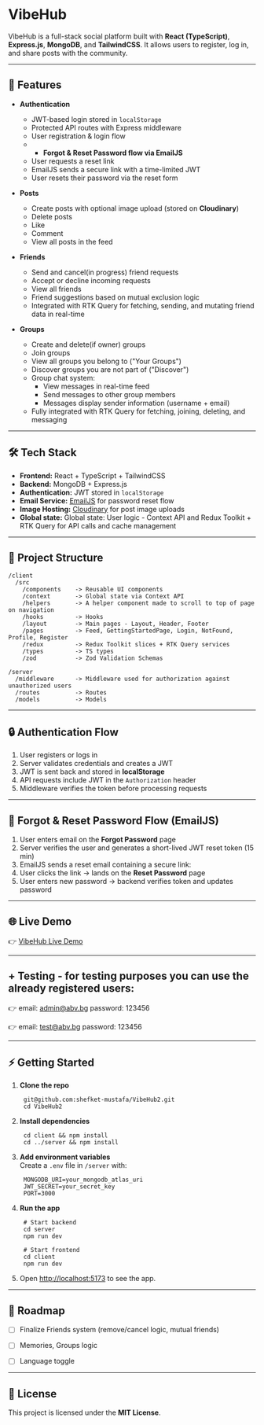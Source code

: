 # VibeHub

VibeHub is a full-stack social platform built with **React (TypeScript)**, **Express.js**, **MongoDB**, and **TailwindCSS**. It allows users to register, log in, and share posts with the community.

---

## 🚀 Features

- **Authentication**
  - JWT-based login stored in `localStorage`
  - Protected API routes with Express middleware
  - User registration & login flow
  -  - **Forgot & Reset Password flow via EmailJS**
    - User requests a reset link
    - EmailJS sends a secure link with a time-limited JWT
    - User resets their password via the reset form

- **Posts**
  - Create posts with optional image upload (stored on **Cloudinary**)
  - Delete posts
  - Like
  - Comment
  - View all posts in the feed
    
- **Friends**
  - Send and cancel(in progress) friend requests
  - Accept or decline incoming requests
  - View all friends
  - Friend suggestions based on mutual exclusion logic
  - Integrated with RTK Query for fetching, sending, and mutating friend data in real-time

- **Groups**
  - Create and delete(if owner) groups
  - Join groups
  - View all groups you belong to ("Your Groups")
  - Discover groups you are not part of ("Discover")
  - Group chat system:
    - View messages in real-time feed
    - Send messages to other group members
    - Messages display sender information (username + email)
  - Fully integrated with RTK Query for fetching, joining, deleting, and messaging
 
  
---

## 🛠️ Tech Stack

- **Frontend:** React + TypeScript + TailwindCSS  
- **Backend:** MongoDB + Express.js 
- **Authentication:** JWT stored in `localStorage`
- **Email Service:** [EmailJS](https://www.emailjs.com/) for password reset flow
- **Image Hosting:** [Cloudinary](https://cloudinary.com/) for post image uploads  
- **Global state:** Global state: User logic - Context API and Redux Toolkit + RTK Query for API calls and cache management

---

## 📂 Project Structure

    /client
      /src
        /components    -> Reusable UI components
        /context       -> Global state via Context API
        /helpers       -> A helper component made to scroll to top of page on navigation
        /hooks         -> Hooks
        /layout        -> Main pages - Layout, Header, Footer
        /pages         -> Feed, GettingStartedPage, Login, NotFound, Profile, Register
        /redux         -> Redux Toolkit slices + RTK Query services
        /types         -> TS types
        /zod           -> Zod Validation Schemas

    /server
      /middleware      -> Middleware used for authorization against unauthorized users
      /routes          -> Routes
      /models          -> Models
       
        

---

## 🔒 Authentication Flow

1. User registers or logs in  
2. Server validates credentials and creates a JWT  
3. JWT is sent back and stored in **localStorage**  
4. API requests include JWT in the `Authorization` header  
5. Middleware verifies the token before processing requests  

---

## 🔑 Forgot & Reset Password Flow (EmailJS)

1. User enters email on the **Forgot Password** page  
2. Server verifies the user and generates a short-lived JWT reset token (15 min)  
3. EmailJS sends a reset email containing a secure link:
4. User clicks the link → lands on the **Reset Password** page  
5. User enters new password → backend verifies token and updates password  

---

## 🌐 Live Demo

👉 [VibeHub Live Demo](https://vibe-hub2.vercel.app/)


---

## + Testing - for testing purposes you can use the already registered users:

👉 email: admin@abv.bg
  password: 123456

  👉 email: test@abv.bg
  password: 123456


---

## ⚡ Getting Started

1. **Clone the repo**

        git@github.com:shefket-mustafa/VibeHub2.git
        cd VibeHub2

2. **Install dependencies**

        cd client && npm install
        cd ../server && npm install

3. **Add environment variables**  
   Create a `.env` file in `/server` with:

        MONGODB_URI=your_mongodb_atlas_uri
        JWT_SECRET=your_secret_key
        PORT=3000

4. **Run the app**

        # Start backend
        cd server
        npm run dev

        # Start frontend
        cd client
        npm run dev

5. Open [http://localhost:5173](http://localhost:5173) to see the app.  

---

## 📌 Roadmap

- [ ] Finalize Friends system (remove/cancel logic, mutual friends)
- [ ] Memories, Groups logic 
- [ ] Language toggle


---


## 📜 License

This project is licensed under the **MIT License**.
